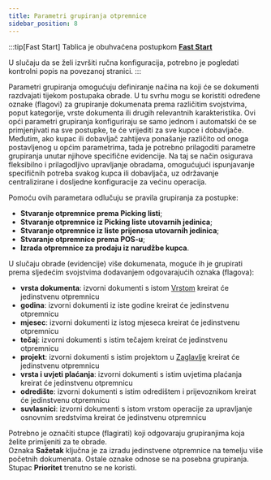 ```yaml
---
title: Parametri grupiranja otpremnice 
sidebar_position: 8
---
```


:::tip[Fast Start]
Tablica je obuhvaćena postupkom [**Fast Start**](/docs/guide/fast-start)

U slučaju da se želi izvršiti ručna konfiguracija, potrebno je pogledati kontrolni popis na povezanoj stranici.
:::

Parametri grupiranja omogućuju definiranje načina na koji će se dokumenti razdvajati tijekom postupaka obrade. U tu svrhu mogu se koristiti određene oznake (flagovi) za grupiranje dokumenata prema različitim svojstvima, poput kategorije, vrste dokumenta ili drugih relevantnih karakteristika.
Ovi opći parametri grupiranja konfiguriraju se samo jednom i automatski će se primjenjivati na sve postupke, te će vrijediti za sve kupce i dobavljače. Međutim, ako kupac ili dobavljač zahtijeva ponašanje različito od onoga postavljenog u općim parametrima, tada je potrebno prilagoditi parametre grupiranja unutar njihove specifične evidencije.
Na taj se način osigurava fleksibilno i prilagodljivo upravljanje obradama, omogućujući ispunjavanje specifičnih potreba svakog kupca ili dobavljača, uz održavanje centralizirane i dosljedne konfiguracije za većinu operacija.

Pomoću ovih parametara odlučuju se pravila grupiranja za postupke:   
- **Stvaranje otpremnice prema Picking listi**;  
- **Stvaranje otpremnice iz Picking liste utovarnih jedinica**;   
- **Stvaranje otpremnice iz liste prijenosa utovarnih jedinica**;   
- **Stvaranje otpremnice prema POS-u**;  
- **Izrada otpremnice za prodaju iz narudžbe kupca**.      

U slučaju obrade (evidencije) više dokumenata, moguće ih je grupirati prema sljedećim svojstvima dodavanjem odgovarajućih oznaka (flagova):  
- **vrsta dokumenta**: izvorni dokumenti s istom [Vrstom](/docs/configurations/tables/sales/sales-order-types) kreirat će jedinstvenu otpremnicu  
- **godina**: izvorni dokumenti iz iste godine kreirat će jedinstvenu otpremnicu 
- **mjesec**: izvorni dokumenti iz istog mjeseca kreirat će jedinstvenu otpremnicu 
- **tečaj**: izvorni dokumenti s istim tečajem kreirat će jedinstvenu otpremnicu  
- **projekt**: izvorni dokumenti s istim projektom u [Zaglavlje](/docs/sales/sales-orders/create-new-sales-orders/sales-order) kreirat će jedinstvenu otpremnicu 
- **vrsta i uvjeti plaćanja**: izvorni dokumenti s istim uvjetima plaćanja kreirat će jedinstvenu otpremnicu  
- **odredište**: izvorni dokumenti s istim odredištem i prijevoznikom kreirat će jedinstvenu otpremnicu   
- **suvlasnici**: izvorni dokumenti s istom vrstom operacije za upravljanje osnovnim sredstvima kreirat će jedinstvenu otpremnicu

Potrebno je označiti stupce (flagirati) koji odgovaraju grupiranjima koja želite primijeniti za te obrade.     
Oznaka **Sažetak** ključna je za izradu jedinstvene otpremnice na temelju više početnih dokumenata. Ostale oznake odnose se na posebna grupiranja.     
Stupac **Prioritet** trenutno se ne koristi.